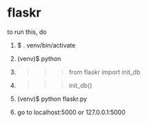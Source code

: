 # flaskr
to run this, do

1) $ . venv/bin/activate

2) (venv)$ python

3) >>> from flaskr import init_db

4) >>> init_db()

5) (venv)$ python flaskr.py

6) go to localhost:5000 or 127.0.0.1:5000
